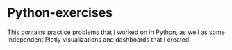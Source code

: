 # Python-exercises
This contains practice problems that I worked on in Python, as well as some independent Plotly visualizations and dashboards that I created.
